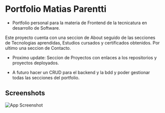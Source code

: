 

# Portfolio Matias Parentti


* Portfolio personal para la materia de Frontend de la tecnicatura en desarrollo de Software. 

Este proyecto cuenta con una seccion de About seguido de las secciones de Tecnologias aprendidas, Estudios cursados y certificados obtenidos. Por ultimo una seccion de Contacto. 


* Proximo update: Seccion de Proyectos con enlaces a los repositorios y proyectos deployados.

* A futuro hacer un CRUD para el backend y la bdd y poder gestionar todas las secciones del portfolio.



## Screenshots

![App Screenshot](https://i.ibb.co/Gv4JXBRX/Captura-de-pantalla-2025-06-10-163403.png)
